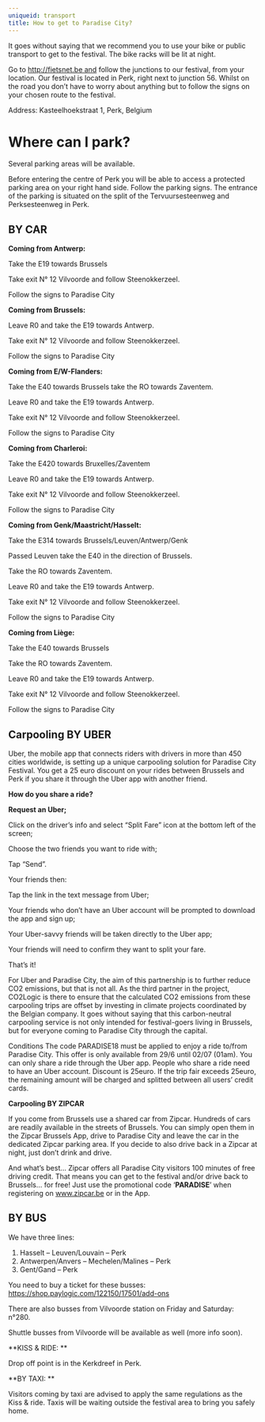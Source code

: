 ```yaml
---
uniqueid: transport
title: How to get to Paradise City?
---
```

It goes without saying that we recommend you to use your bike or public transport to get to the festival. The bike racks will be lit at night.

Go to http://fietsnet.be and follow the junctions to our festival, from your location. Our festival is located in Perk, right next to junction 56. Whilst on the road you don’t have to worry about anything but to follow the signs on your chosen route to the festival.

Address: Kasteelhoekstraat 1, Perk, Belgium

# Where can I park?

Several parking areas will be available.

Before entering the centre of Perk you will be able to access a protected parking area on your right hand side. Follow the parking signs. The entrance of the parking is situated on the split of the Tervuursesteenweg and Perksesteenweg in Perk. 



## BY CAR



**Coming from Antwerp:**

Take the E19 towards Brussels

Take exit N° 12 Vilvoorde and follow Steenokkerzeel.

Follow the signs to Paradise City



**Coming from Brussels:**

Leave R0 and take the E19 towards Antwerp.

Take exit N° 12 Vilvoorde and follow Steenokkerzeel.

Follow the signs to Paradise City



**Coming from E/W-Flanders:**

Take the E40 towards Brussels take the RO towards Zaventem.

Leave R0 and take the E19 towards Antwerp.

Take exit N° 12 Vilvoorde and follow Steenokkerzeel.

Follow the signs to Paradise City



**Coming from Charleroi:**

Take the E420 towards Bruxelles/Zaventem

Leave R0 and take the E19 towards Antwerp.

Take exit N° 12 Vilvoorde and follow Steenokkerzeel.

Follow the signs to Paradise City



**Coming from Genk/Maastricht/Hasselt:**

Take the E314 towards Brussels/Leuven/Antwerp/Genk

Passed Leuven take the E40 in the direction of Brussels.

Take the RO towards Zaventem.

Leave R0 and take the E19 towards Antwerp.

Take exit N° 12 Vilvoorde and follow Steenokkerzeel.

Follow the signs to Paradise City



**Coming from Liège:**

Take the E40 towards Brussels

Take the RO towards Zaventem.

Leave R0 and take the E19 towards Antwerp.

Take exit N° 12 Vilvoorde and follow Steenokkerzeel.

Follow the signs to Paradise City



## Carpooling BY UBER

Uber, the mobile app that connects riders with drivers in more than 450 cities worldwide, is setting up a unique carpooling solution for Paradise City Festival. You get a 25 euro discount on your rides between Brussels and Perk if you share it through the Uber app with another friend.

**How do you share a ride?**

**Request an Uber;**

Click on the driver’s info and select “Split Fare” icon at the bottom left of the screen;

Choose the two friends you want to ride with;

Tap “Send”.

Your friends then:

Tap the link in the text message from Uber;

Your friends who don’t have an Uber account will be prompted to download the app and sign up;

Your Uber-savvy friends will be taken directly to the Uber app;

Your friends will need to confirm they want to split your fare.

That’s it!

For Uber and Paradise City, the aim of this partnership is to further reduce CO2 emissions, but that is not all. As the third partner in the project, CO2Logic is there to ensure that the calculated CO2 emissions from these carpooling trips are offset by investing in climate projects coordinated by the Belgian company. It goes without saying that this carbon-neutral carpooling service is not only intended for festival-goers living in Brussels, but for everyone coming to Paradise City through the capital.

Conditions The code PARADISE18 must be applied to enjoy a ride to/from Paradise City. This offer is only available from 29/6 until 02/07 (01am). You can only share a ride through the Uber app. People who share a ride need to have an Uber account. Discount is 25euro. If the trip fair exceeds 25euro, the remaining amount will be charged and splitted between all users’ credit cards.



**Carpooling BY ZIPCAR**

If you come from Brussels use a shared car from Zipcar. Hundreds of cars are readily available in the streets of Brussels. You can simply open them in the Zipcar Brussels App, drive to Paradise City and leave the car in the dedicated Zipcar parking area. If you decide to also drive back in a Zipcar at night, just don’t drink and drive.

And what’s best… Zipcar offers all Paradise City visitors 100 minutes of free driving credit. That means you can get to the festival and/or drive back to Brussels… for free! Just use the promotional code ‘**PARADISE**’ when registering on www.zipcar.be or in the App.



## BY BUS

We have three lines: 

1. Hasselt – Leuven/Louvain – Perk
2. Antwerpen/Anvers – Mechelen/Malines – Perk
3. Gent/Gand – Perk

You need to buy a ticket for these busses: <https://shop.paylogic.com/122150/17501/add-ons>

There are also busses from Vilvoorde station on Friday and Saturday: n°280.

Shuttle busses from Vilvoorde will be available as well (more info soon). 

**KISS & RIDE: **

Drop off point is in the Kerkdreef in Perk.

**BY TAXI: **

Visitors coming by taxi are advised to apply the same regulations as the Kiss & ride. Taxis will be waiting outside the festival area to bring you safely home.
